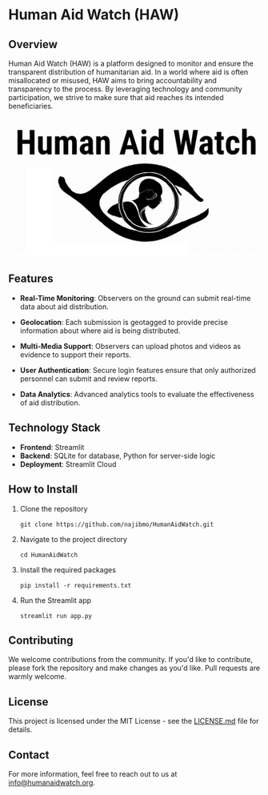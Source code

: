 # Human Aid Watch (HAW)

## Overview

Human Aid Watch (HAW) is a platform designed to monitor and ensure the transparent distribution of humanitarian aid. In a world where aid is often misallocated or misused, HAW aims to bring accountability and transparency to the process. By leveraging technology and community participation, we strive to make sure that aid reaches its intended beneficiaries.

![HAW Logo](./HAW-logo.png)

## Features

- **Real-Time Monitoring**: Observers on the ground can submit real-time data about aid distribution.
  
- **Geolocation**: Each submission is geotagged to provide precise information about where aid is being distributed.
  
- **Multi-Media Support**: Observers can upload photos and videos as evidence to support their reports.
  
- **User Authentication**: Secure login features ensure that only authorized personnel can submit and review reports.

- **Data Analytics**: Advanced analytics tools to evaluate the effectiveness of aid distribution.

## Technology Stack

- **Frontend**: Streamlit
- **Backend**: SQLite for database, Python for server-side logic
- **Deployment**: Streamlit Cloud

## How to Install

1. Clone the repository
    ```
    git clone https://github.com/najibmo/HumanAidWatch.git
    ```
2. Navigate to the project directory
    ```
    cd HumanAidWatch
    ```
3. Install the required packages
    ```
    pip install -r requirements.txt
    ```
4. Run the Streamlit app
    ```
    streamlit run app.py
    ```

## Contributing

We welcome contributions from the community. If you'd like to contribute, please fork the repository and make changes as you'd like. Pull requests are warmly welcome.

## License

This project is licensed under the MIT License - see the [LICENSE.md](LICENSE.md) file for details.

## Contact

For more information, feel free to reach out to us at [info@humanaidwatch.org](mailto:info@humanaidwatch.org).
